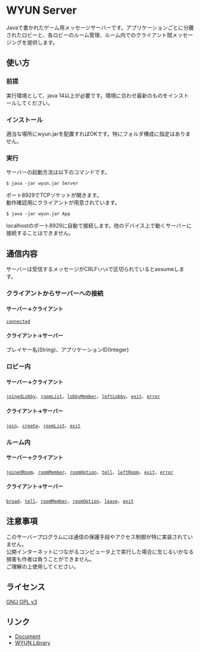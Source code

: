 # WYUN Server
Javaで書かれたゲーム用メッセージサーバーです。アプリケーションごとに分離されたロビーと、各ロビーのルーム管理、ルーム内でのクライアント間メッセージングを提供します。

## 使い方
### 前提
実行環境として、java 14以上が必要です。環境に合わせ最新のものをインストールしてください。
### インストール
適当な場所にwyun.jarを配置すればOKです。特にフォルダ構成に指定はありません。
### 実行
サーバーの起動方法は以下のコマンドです。
```terminal
$ java -jar wyun.jar Server
```
ポート8929でTCPソケットが開きます。  
動作確認用にクライアントが用意されています。
```terminal
$ java -jar wyun.jar App
```
localhostのポート8929に自動で接続します。他のデバイス上で動くサーバーに接続することはできません。
## 通信内容
サーバーは受信するメッセージがCRLF`\r\n`で区切られているとassumeします。  
### クライアントからサーバーへの接続
#### サーバー→クライアント
[`connected`](../../wiki/接続確立待ち状態)
#### クライアント→サーバー
プレイヤー名(String)、アプリケーションID(Integer)
### ロビー内
#### サーバー→クライアント
[`joinedLobby`](../../wiki/ロビー内状態#joinedLobby)、[`roomList`](../../wiki/ロビー内状態#roomList)、[`lobbyMember`](../../wiki/ロビー内状態#lobbyMember)、[`leftLobby`](../../wiki/ロビー内状態#leftLobby)、[`exit`](../../wiki/ロビー内状態#exit)、[`error`](../../wiki/ロビー内状態#error)
#### クライアント→サーバー
[`join`](../../wiki/ロビー内状態#join)、[`create`](../../wiki/ロビー内状態#create)、[`roomList`](../../wiki/ロビー内状態#roomList-1)、[`exit`](../../wiki/ロビー内状態#exit-1)
### ルーム内
#### サーバー→クライアント
[`joinedRoom`](../../wiki/ルーム内状態#joinedRoom)、[`roomMember`](../../wiki/ルーム内状態#roomMember)、[`roomOption`](../../wiki/ルーム内状態#roomOption)、[`tell`](../../wiki/ルーム内状態#tell)、[`leftRoom`](../../wiki/ルーム内状態#leftRoom)、[`exit`](../../wiki/ルーム内状態#exit)、[`error`](../../wiki/ルーム内状態#error)
#### クライアント→サーバー
[`broad`](../../wiki/ルーム内状態#broad)、[`tell`](../../wiki/ルーム内状態#tell-1)、[`roomMember`](../../wiki/ルーム内状態#roomMember)、[`roomOption`](../../wiki/ルーム内状態#roomOption)、[`leave`](../../wiki/ルーム内状態#leave)、[`exit`](../../wiki/ルーム内状態#exit-1)
## 注意事項
このサーバープログラムには通信の保護手段やアクセス制御が特に実装されていません。  
公開インターネットにつながるコンピュータ上で実行した場合に生じるいかなる損害も作者は負うことができません。  
ご理解の上使用してください。
## ライセンス
[GNU GPL v3](LICENSE)
## リンク
* [Document](../../wiki)
* [WYUN Library](https://github.com/ystt-lita/WYUN_Library)
